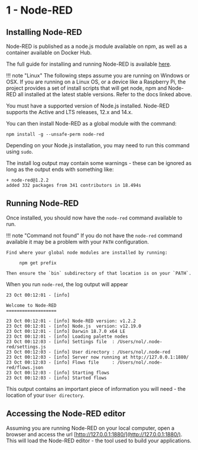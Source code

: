 # 1 - Node-RED

## Installing Node-RED

Node-RED is published as a node.js module available on npm, as well as a container
available on Docker Hub.

The full guide for installing and running Node-RED is available [here](https://nodered.org/docs/getting-started/local).

!!! note "Linux"
    The following steps assume you are running on Windows or OSX. If you are running
    on a Linux OS, or a device like a Raspberry Pi, the project provides a set of
    install scripts that will get node, npm and Node-RED all installed at the latest
    stable versions. Refer to the docs linked above.

You must have a supported version of Node.js installed. Node-RED supports
the Active and LTS releases, 12.x and 14.x.

You can then install Node-RED as a global module with the command:

```
npm install -g --unsafe-perm node-red
```

Depending on your Node.js installation, you may need to run this command using `sudo`.

The install log output may contain some warnings - these can be ignored as long
as the output ends with something like:


```
+ node-red@1.2.2
added 332 packages from 341 contributors in 18.494s
```

## Running Node-RED

Once installed, you should now have the `node-red` command available to run.

!!! note "Command not found"
    If you do not have the `node-red` command available it may be a problem
    with your `PATH` configuration.

    Find where your global node modules are installed by running:

         npm get prefix

    Then ensure the `bin` subdirectory of that location is on your `PATH`.

When you run `node-red`, the log output will appear

```
23 Oct 00:12:01 - [info]

Welcome to Node-RED
===================

23 Oct 00:12:01 - [info] Node-RED version: v1.2.2
23 Oct 00:12:01 - [info] Node.js  version: v12.19.0
23 Oct 00:12:01 - [info] Darwin 18.7.0 x64 LE
23 Oct 00:12:01 - [info] Loading palette nodes
23 Oct 00:12:03 - [info] Settings file  : /Users/nol/.node-red/settings.js
23 Oct 00:12:03 - [info] User directory : /Users/nol/.node-red
23 Oct 00:12:03 - [info] Server now running at http://127.0.0.1:1880/
23 Oct 00:12:03 - [info] Flows file     : /Users/nol/.node-red/flows.json
23 Oct 00:12:03 - [info] Starting flows
23 Oct 00:12:03 - [info] Started flows
```

This output contains an important piece of information you will need  -
the location of your `User directory`.


## Accessing the Node-RED editor

Assuming you are running Node-RED on your local computer, open a browser and access
the url [http://127.0.0.1:1880/](http://127.0.0.1:1880/). This will load the
Node-RED editor - the tool used to build your applications.


